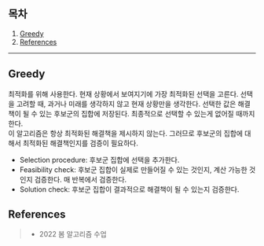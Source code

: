 ## 목차

1. [Greedy](#dynamic-programming)
2. [References](#references)

---

## Greedy
최적화를 위해 사용한다. 현재 상황에서 보여지기에 가장 최적화된 선택을 고른다. 선택을 고려할 때, 과거나 미래를 생각하지 않고 현재 상황만을 생각한다. 선택한 값은 해결책이 될 수 있는 후보군의 집합에 저장된다. 최종적으로 선택할 수 있는게 없어질 때까지 한다.\
이 알고리즘은 항상 최적화된 해결책을 제시하지 않는다. 그러므로 후보군의 집합에 대해서 최적화된 해결책인지를 검증이 필요하다. 

+ Selection procedure: 후보군 집합에 선택을 추가한다. 
+ Feasibility check: 후보군 집합이 실제로 만들어질 수 있는 것인지, 계산 가능한 것인지 검증한다. 매 반복에서 검증한다.
+ Solution check: 후보군 집합이 결과적으로 해결책이 될 수 있는지 검증한다.

## References
> + 2022 봄 알고리즘 수업